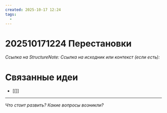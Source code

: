 ```yaml
---
created: 2025-10-17 12:24
tags:
  - 
---
```

# 202510171224 Перестановки

*Ссылка на StructureNote:*
*Ссылка на исходник или контекст (если есть):* 

# Связанные идеи
- [[]]
---

*Что стоит развить? Какие вопросы возникли?*